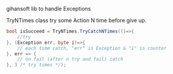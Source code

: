 gihansoft lib to handle Exceptions

TryNTimes class try some Action N time before give up.

```c#
bool isSucceed = TryNTimes.TryCatchNTimes(()=>{
	//try
}, (Exception err, byte i)=>{
	// each time catch, "err" is Exception & "i" is counter
}, err => {
	// on fail (after n try and fail) catch
}, 3 /* try times */);
```